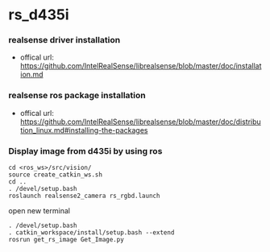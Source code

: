 # rs_d435i

### realsense driver installation
- offical url: https://github.com/IntelRealSense/librealsense/blob/master/doc/installation.md

### realsense ros package installation
- offical url: https://github.com/IntelRealSense/librealsense/blob/master/doc/distribution_linux.md#installing-the-packages

### Display image from d435i by using ros
```  
cd <ros_ws>/src/vision/
source create_catkin_ws.sh
cd ..
. /devel/setup.bash
roslaunch realsense2_camera rs_rgbd.launch
```

open new terminal

```
. /devel/setup.bash 
. catkin_workspace/install/setup.bash --extend
rosrun get_rs_image Get_Image.py
```
